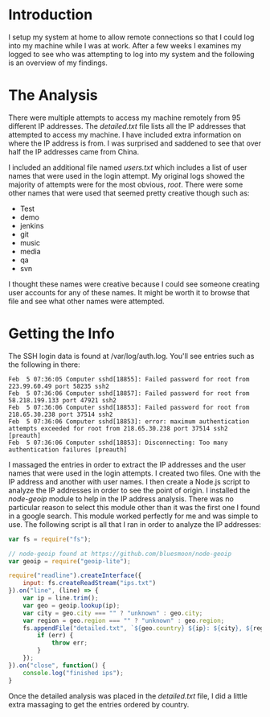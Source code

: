 # Introduction

I setup my system at home to allow remote connections so that I could log into
my machine while I was at work.  After a few weeks I examines my logged to see
who was attempting to log into my system and the following is an overview of my
findings.

# The Analysis

There were multiple attempts to access my machine remotely from 95 different IP
addresses.  The _detailed.txt_ file lists all the IP addresses that attempted to
access my machine.  I have included extra information on where the IP address is
from.  I was surprised and saddened to see that over half the IP addresses came
from China.  

I included an additional file named _users.txt_ which includes a list of user
names that were used in the login attempt.  My original logs showed the majority
of attempts were for the most obvious, _root_.  There were some other names that
were used that seemed pretty creative though such as:

- Test
- demo
- jenkins
- git
- music
- media
- qa
- svn

I thought these names were creative because I could see someone creating user
accounts for any of these names.  It might be worth it to browse that file and
see what other names were attempted.

# Getting the Info

The SSH login data is found at /var/log/auth.log.  You'll see entries such as
the following in there:


    Feb  5 07:36:05 Computer sshd[18855]: Failed password for root from 223.99.60.49 port 58235 ssh2
    Feb  5 07:36:06 Computer sshd[18857]: Failed password for root from 58.218.199.133 port 47921 ssh2
    Feb  5 07:36:06 Computer sshd[18853]: Failed password for root from 218.65.30.238 port 37514 ssh2
    Feb  5 07:36:06 Computer sshd[18853]: error: maximum authentication attempts exceeded for root from 218.65.30.238 port 37514 ssh2 [preauth]
    Feb  5 07:36:06 Computer sshd[18853]: Disconnecting: Too many authentication failures [preauth]
    
I massaged the entries in order to extract the IP addresses and the user names
that were used in the login attempts.  I created two files.  One with the IP
address and another with user names.  I then create a Node.js script to analyze
the IP addresses in order to see the point of origin.  I installed the
_node-geoip_ module to help in the IP address analysis.  There was no particular
reason to select this module other than it was the first one I found in a google
search.  This module worked perfectly for me and was simple to use.  The
following script is all that I ran in order to analyze the IP addresses:

```javascript
var fs = require("fs");

// node-geoip found at https://github.com/bluesmoon/node-geoip
var geoip = require("geoip-lite");

require("readline").createInterface({
    input: fs.createReadStream("ips.txt")
}).on("line", (line) => {
    var ip = line.trim();
    var geo = geoip.lookup(ip);
    var city = geo.city === "" ? "unknown" : geo.city;
    var region = geo.region === "" ? "unknown" : geo.region;
    fs.appendFile("detailed.txt", `${geo.country} ${ip}: ${city}, ${region}, ${geo.country}\n`, (err) => {
        if (err) {
            throw err;
        }
    });
}).on("close", function() {
    console.log("finished ips");
}
```

Once the detailed analysis was placed in the _detailed.txt_ file, I did a little
extra massaging to get the entries ordered by country.
